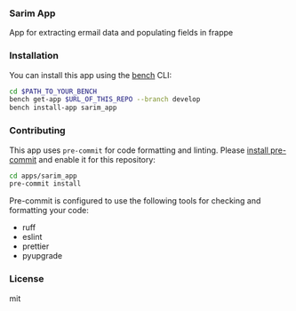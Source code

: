 ### Sarim App

App for extracting ermail data and populating fields in frappe

### Installation

You can install this app using the [bench](https://github.com/frappe/bench) CLI:

```bash
cd $PATH_TO_YOUR_BENCH
bench get-app $URL_OF_THIS_REPO --branch develop
bench install-app sarim_app
```

### Contributing

This app uses `pre-commit` for code formatting and linting. Please [install pre-commit](https://pre-commit.com/#installation) and enable it for this repository:

```bash
cd apps/sarim_app
pre-commit install
```

Pre-commit is configured to use the following tools for checking and formatting your code:

- ruff
- eslint
- prettier
- pyupgrade

### License

mit
